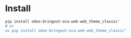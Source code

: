 # Install

```bash
pip install odoo-bringout-oca-web-web_theme_classic"
# or
uv pip install odoo-bringout-oca-web-web_theme_classic"
```
